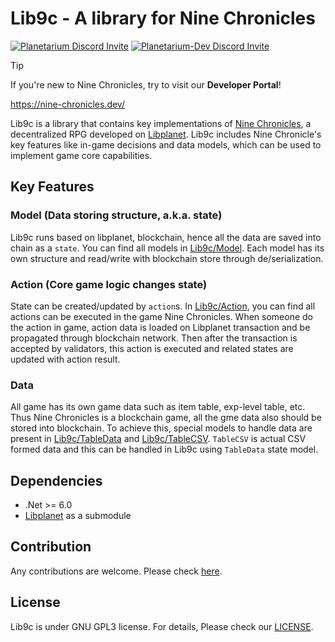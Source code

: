 Lib9c - A library for Nine Chronicles
=====================================

[![Planetarium Discord Invite](https://img.shields.io/discord/539405872346955788?color=6278DA&label=Planetarium&logo=discord&logoColor=white)](https://bit.ly/3ZxysHz)
[![Planetarium-Dev Discord Invite](https://img.shields.io/discord/928926944937013338?color=6278DA&label=Planetarium-dev&logo=discord&logoColor=white)](https://bit.ly/4dhTLAa)

> [!TIP]
> If you're new to Nine Chronicles, try to visit our **Developer Portal**!
>
> https://nine-chronicles.dev/

Lib9c is a library that contains key implementations
of [Nine Chronicles](https://nine-chronicles.com), a decentralized RPG developed
on [Libplanet](https://libplanet.io).
Lib9c includes Nine Chronicle's key features like in-game decisions and data models, which can be
used to implement game core capabilities.

## Key Features

### Model (Data storing structure, a.k.a. state)

Lib9c runs based on libplanet, blockchain, hence all the data are saved into chain as a `state`.
You can find all models in [Lib9c/Model](Lib9c/Model).
Each model has its own structure and read/write with blockchain store through de/serialization.

### Action (Core game logic changes state)

State can be created/updated by `action`s.
In [Lib9c/Action](Lib9c/Action), you can find all actions can be executed in the game Nine
Chronicles.
When someone do the action in game, action data is loaded on Libplanet transaction and be propagated
through blockchain network.
Then after the transaction is accepted by validators, this action is executed and related states are
updated with action result.

### Data

All game has its own game data such as item table, exp-level table, etc.
Thus Nine Chronicles is a blockchain game, all the gme data also should be stored into blockchain.
To achieve this, special models to handle data are present in [Lib9c/TableData](Lib9c/TableData)
and [Lib9c/TableCSV](Lib9c/TableCSV).
`TableCSV` is actual CSV formed data and this can be handled in Lib9c using `TableData` state model.

## Dependencies

- .Net >= 6.0
- [Libplanet](https://github.com/planetarium/libplanet.git) as a submodule

## Contribution

Any contributions are welcome. Please check [here](CONTRIBUTING.md).

## License

Lib9c is under GNU GPL3 license. For details, Please check our [LICENSE](LICENSE).
